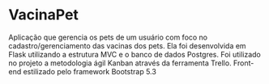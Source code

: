 # VacinaPet
Aplicação que gerencia os pets de um usuário com foco no cadastro/gerenciamento das vacinas dos pets.
Ela foi desenvolvida em Flask utilizando a estrutura MVC e o banco de dados Postgres.
Foi utilizado no projeto a metodologia ágil Kanban através da ferramenta Trello.
Front-end estilizado pelo framework Bootstrap 5.3
